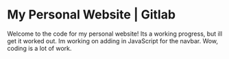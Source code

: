 # My Personal Website | Gitlab
Welcome to the code for my personal website! Its a working progress, but ill get it worked out.
Im working on adding in JavaScript for the navbar. 
Wow, coding is a lot of work.